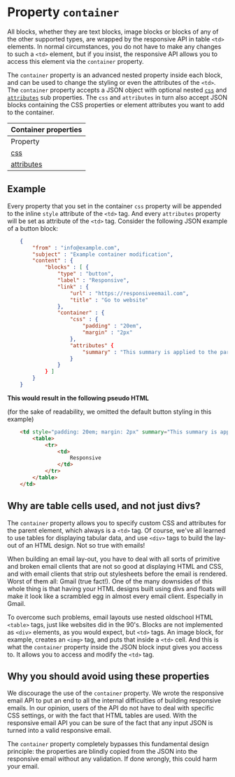 # Property `container` 

All blocks, whether they are text blocks, image blocks or blocks of any of the other supported types,
are wrapped by the responsive API in table `<td>` elements. In normal circumstances,
you do not have to make any changes to such a `<td>` element, but if you 
insist, the responsive API allows you to access this element via the `container`
property.

The `container` property is an advanced nested property inside each block, and can be
used to change the styling or even the attributes of the `<td>`. The `container` 
property accepts a JSON object with optional nested
[`css`](copernica-docs:ResponsiveEmail/json/property-css) and [`attributes`](copernica-docs:ResponsiveEmail/json/property-attributes)
sub properties. The `css` and `attributes` in turn also accept JSON blocks containing the 
CSS properties or element attributes you want to add to the container. 

| Container properties |
| --- |
| Property | Value | Description |
| [css](copernica-docs:ResponsiveEmail/json/property-css) | _object_ | Add custom css to the container element |
| [attributes](copernica-docs:ResponsiveEmail/json/property-attributes) | _object_ | Add custom HTML attributes to the container element |

## Example

Every property that you set in the container `css` property will be
appended to the inline `style` attribute of the ```<td>``` tag. And every `attributes`
property will be set as attribute of the ```<td>``` tag. Consider the following JSON 
example of a button block:


````json
    {
        "from" : "info@example.com",
        "subject" : "Example container modification",
        "content" : {
            "blocks" : [ {
                "type" : "button",
                "label" : "Responsive",
                "link" : {
                    "url" : "https://responsiveemail.com",
                    "title" : "Go to website"
                },
                "container" : {
                    "css" : {
                        "padding" : "20em",
                        "margin" : "2px"
                    },
                    "attributes" {
                        "summary" : "This summary is applied to the parent"
                    }
                }
            } ]
        }
    }
````

**This would result in the following pseudo HTML**

(for the sake of readability, we omitted the default button styling in this example)


````html
    <td style="padding: 20em; margin: 2px" summary="This summary is applied to the parent">
        <table>
            <tr>
                <td>
                    Responsive
                </td>
            </tr>
        </table>
    </td>
````


## Why are table cells used, and not just divs?

The `container` property allows you to specify custom CSS and attributes for 
the parent element, which always is a ```<td>``` tag. Of course, we've all learned
to use tables for displaying tabular data, and use ```<div>``` tags to build the lay-out of 
an HTML design. Not so true with emails! 

When building an email lay-out, you have to deal with all sorts of primitive and broken
email clients that are not so good at displaying HTML and CSS,
and with email clients that strip out stylesheets before the email
is rendered. Worst of them all: Gmail (true fact!). One of the many downsides of this 
whole thing is that having your HTML designs built using divs and floats will make it 
look like a scrambled egg in almost every email client. Especially in Gmail. 

To overcome such problems, email layouts use nested oldschool
HTML ```<table>``` tags, just like websites did in the 90's. Blocks are not
implemented as ```<div>``` elements, as you would expect, but
```<td>``` tags. An image block, for example, creates
an ```<img>``` tag, and puts that inside a ```<td>``` cell. And this is what the 
`container` property inside the JSON block input gives you access to. It allows you 
to access and modify the `<td>` tag.

## Why you should avoid using these properties

We discourage the use of the `container` property. We wrote
the responsive email API to put an end to all the internal difficulties of building responsive
emails. In our opinion, users of the API do not have to deal with specific CSS settings,
or with the fact that HTML tables are used. With the responsive email
API you can be sure of the fact that any input JSON is turned into a
valid responsive email.

The `container` property completely bypasses this fundamental design
principle: the properties are blindly copied from the JSON
into the responsive email without any validation. If done wrongly, this
could harm your email.